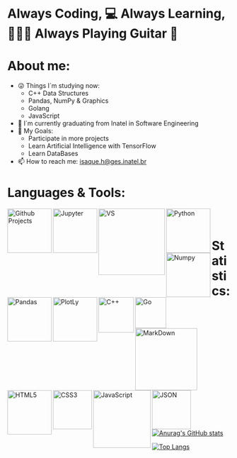# Always Coding, 💻 Always Learning, 👨🏼‍🎓 Always Playing Guitar 🎸

# About me:
- 😜 Things I´m studying now:
  - C++ Data Structures
  - Pandas, NumPy & Graphics
  - Golang
  - JavaScript
- 🔭 I´m currently graduating from Inatel in Software Engineering
- 👯 My Goals:
  - Participate in more projects
  - Learn Artificial Intelligence with TensorFlow
  - Learn DataBases
- 📫 How to reach me: isaque.h@ges.inatel.br

# Languages & Tools:
<img align="left" alt="Github Projects" width="100px" src="https://img.shields.io/badge/GitHub-100000?style=for-the-badge&logo=github&logoColor=white">
<img align="left" alt="Jupyter" width="100px" src="https://img.shields.io/badge/Jupyter-F37626.svg?&style=for-the-badge&logo=Jupyter&logoColor=white">
<img align="left" alt="VS" width="150px" src="https://img.shields.io/badge/Visual_Studio-5C2D91?style=for-the-badge&logo=visual%20studio&logoColor=white">
<img align="left" alt="Python" width="100px" src="https://img.shields.io/badge/Python-3776AB?style=for-the-badge&logo=python&logoColor=white">
<img align="left" alt="Numpy" width="100px" src="https://img.shields.io/badge/Numpy-777BB4?style=for-the-badge&logo=numpy&logoColor=white">
<img align="left" alt="Pandas" width="100px" src="https://img.shields.io/badge/Pandas-2C2D72?style=for-the-badge&logo=pandas&logoColor=white">

##

<img align="left" alt="PlotLy" width="100px" src="https://img.shields.io/badge/Plotly-239120?style=for-the-badge&logo=plotly&logoColor=white">
<img align="left" alt="C++" width="80px" src="https://img.shields.io/badge/C%2B%2B-00599C?style=for-the-badge&logo=c%2B%2B&logoColor=white">
<img align="left" alt="Go" width="70px" src="https://img.shields.io/badge/Go-00ADD8?style=for-the-badge&logo=go&logoColor=white">
<img align="left" alt="MarkDown" width="140px" src="https://img.shields.io/badge/Markdown-000000?style=for-the-badge&logo=markdown&logoColor=white">
<img align="left" alt="HTML5" width="100px" src="https://img.shields.io/badge/HTML5-E34F26?style=for-the-badge&logo=html5&logoColor=white">
<img align="left" alt="CSS3" width="88px" src="https://img.shields.io/badge/CSS3-1572B6?style=for-the-badge&logo=css3&logoColor=white">
<img align="left" alt="JavaScript" width="130px" src="https://img.shields.io/badge/JavaScript-F7DF1E?style=for-the-badge&logo=javascript&logoColor=black">
<img align="left" alt="JSON" width="88px" src="https://img.shields.io/badge/json-5E5C5C?style=for-the-badge&logo=json&logoColor=white">
<br>
    
# Statistics:

[![Anurag's GitHub stats](https://github-readme-stats.vercel.app/api?username=Isaquehg)](https://github.com/anuraghazra/github-readme-stats)

[![Top Langs](https://github-readme-stats.vercel.app/api/top-langs/?username=Isaquehg&layout=compact)](https://github.com/Isaquehg/github-readme-stats)
